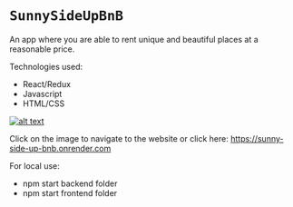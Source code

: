 # `SunnySideUpBnB`

An app where you are able to rent unique and beautiful places at a reasonable price.

Technologies used:
- React/Redux
- Javascript
- HTML/CSS


[![alt text](./airbnb-readme-pic.png)](https://sunny-side-up-bnb.onrender.com)

Click on the image to navigate to the website or click here: https://sunny-side-up-bnb.onrender.com


For local use:
- npm start backend folder
- npm start frontend folder
